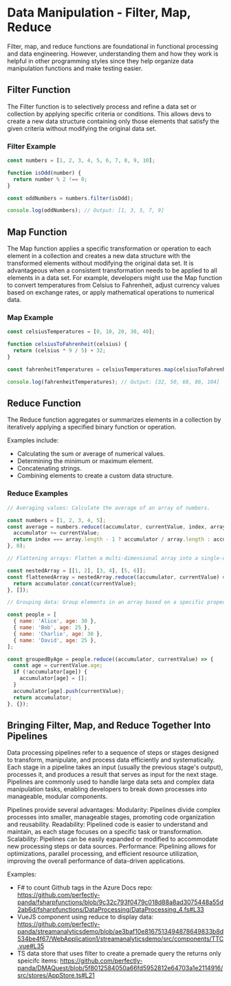# Data Manipulation - Filter, Map, Reduce

Filter, map, and reduce functions are foundational in functional processing and data engineering. However, understanding them and how they work is helpful in other programming styles since they help organize data manipulation functions and make testing easier.

## Filter Function

The Filter function is to selectively process and refine a data set or collection by applying specific criteria or conditions. This allows devs to create a new data structure containing only those elements that satisfy the given criteria without modifying the original data set.

### Filter Example

```JavaScript
const numbers = [1, 2, 3, 4, 5, 6, 7, 8, 9, 10];

function isOdd(number) {
  return number % 2 !== 0;
}

const oddNumbers = numbers.filter(isOdd);

console.log(oddNumbers); // Output: [1, 3, 5, 7, 9]
```

## Map Function

The Map function applies a specific transformation or operation to each element in a collection and creates a new data structure with the transformed elements without modifying the original data set. It is advantageous when a consistent transformation needs to be applied to all elements in a data set. For example, developers might use the Map function to convert temperatures from Celsius to Fahrenheit, adjust currency values based on exchange rates, or apply mathematical operations to numerical data.

### Map Example

```Javascript
const celsiusTemperatures = [0, 10, 20, 30, 40];

function celsiusToFahrenheit(celsius) {
  return (celsius * 9 / 5) + 32;
}

const fahrenheitTemperatures = celsiusTemperatures.map(celsiusToFahrenheit);

console.log(fahrenheitTemperatures); // Output: [32, 50, 68, 86, 104]
```

## Reduce Function

The Reduce function aggregates or summarizes elements in a collection by iteratively applying a specified binary function or operation.

Examples include:

- Calculating the sum or average of numerical values.
- Determining the minimum or maximum element.
- Concatenating strings.
- Combining elements to create a custom data structure.

### Reduce Examples

```Javascript
// Averaging values: Calculate the average of an array of numbers.

const numbers = [1, 2, 3, 4, 5];
const average = numbers.reduce((accumulator, currentValue, index, array) => {
  accumulator += currentValue;
  return index === array.length - 1 ? accumulator / array.length : accumulator;
}, 0);

// Flattening arrays: Flatten a multi-dimensional array into a single-dimensional array.

const nestedArray = [[1, 2], [3, 4], [5, 6]];
const flattenedArray = nestedArray.reduce((accumulator, currentValue) => {
  return accumulator.concat(currentValue);
}, []);

// Grouping data: Group elements in an array based on a specific property or condition.

const people = [
  { name: 'Alice', age: 30 },
  { name: 'Bob', age: 25 },
  { name: 'Charlie', age: 30 },
  { name: 'David', age: 25 },
];

const groupedByAge = people.reduce((accumulator, currentValue) => {
  const age = currentValue.age;
  if (!accumulator[age]) {
    accumulator[age] = [];
  }
  accumulator[age].push(currentValue);
  return accumulator;
}, {});
```

## Bringing Filter, Map, and Reduce Together Into Pipelines

Data processing pipelines refer to a sequence of steps or stages designed to transform, manipulate, and process data efficiently and systematically. Each stage in a pipeline takes an input (usually the previous stage's output), processes it, and produces a result that serves as input for the next stage. Pipelines are commonly used to handle large data sets and complex data manipulation tasks, enabling developers to break down processes into manageable, modular components.

Pipelines provide several advantages:
Modularity: Pipelines divide complex processes into smaller, manageable stages, promoting code organization and reusability.
Readability: Pipelined code is easier to understand and maintain, as each stage focuses on a specific task or transformation.
Scalability: Pipelines can be easily expanded or modified to accommodate new processing steps or data sources.
Performance: Pipelining allows for optimizations, parallel processing, and efficient resource utilization, improving the overall performance of data-driven applications.

Examples:

- F# to count Github tags in the Azure Docs repo: <https://github.com/perfectly-panda/fsharpfunctions/blob/9c32c793f0479c018d88a8ad3075448a55d2ab6d/fsharpfunctions/DataProcessing/DataProcessing_4.fs#L33>
- VueJS component using reduce to display data: <https://github.com/perfectly-panda/streamanalyticsdemo/blob/ae3baf10e8167513494878649833b8d534be4f67/WebApplication1/streamanalyticsdemo/src/components/TTC.vue#L35>
- TS data store that uses filter to create a premade query the returns only speicifc items: <https://github.com/perfectly-panda/DMAQuest/blob/5f8012584050a66fd5952812e64703a1e2114916/src/stores/AppStore.ts#L21>